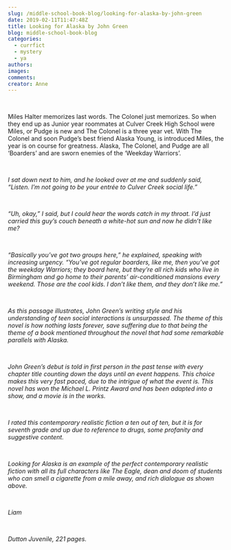 ```yaml
---
slug: /middle-school-book-blog/looking-for-alaska-by-john-green
date: 2019-02-11T11:47:48Z
title: Looking for Alaska by John Green
blog: middle-school-book-blog
categories:
  - currfict
  - mystery
  - ya
authors:
images:
comments:
creator: Anne
---
```


<div class="wp-block-image"><figure class="alignleft is-resized"/></div>
<!-- /wp:image --><br /><!-- wp:paragraph -->
<p>Miles Halter memorizes last words. The Colonel
just memorizes. So when they end up as Junior year roommates at Culver Creek
High School were Miles, or Pudge is new and The Colonel is a three year vet.
With The Colonel and soon Pudge’s best friend Alaska Young, is introduced
Miles, the year is on course for greatness. Alaska, The Colonel, and Pudge are
all ‘Boarders’ and are sworn enemies of the ‘Weekday Warriors’. </p>
<!-- /wp:paragraph --><br /><!-- wp:paragraph -->
<p><em>I sat down next to him, and
he looked over at me and suddenly said, “Listen. I’m not going to be your
entrée to Culver Creek social life.”</em></p>
<!-- /wp:paragraph --><br /><!-- wp:paragraph -->
<p><em>“Uh, okay,” I said, but I
could hear the words catch in my throat. I’d just carried this guy’s couch
beneath a white-hot sun and now he didn’t like me?</em></p>
<!-- /wp:paragraph --><br /><!-- wp:paragraph -->
<p><em>“Basically you’ve got two
groups here,” he explained, speaking with increasing urgency. “You’ve got
regular boarders, like me, then you’ve got the weekday Warriors; they board
here, but they’re all rich kids who live in Birmingham and go home to their
parents’ air-conditioned mansions every weekend. Those are the cool kids. I
don’t like them, and they don’t like me.</em><em>”</em><em/></p>
<!-- /wp:paragraph --><br /><!-- wp:paragraph -->
<p>As this passage illustrates, John Green’s
writing style and his understanding of teen social interactions is unsurpassed.
The theme of this novel is how nothing lasts forever, save suffering due to
that being the theme of a book mentioned throughout the novel that had some
remarkable parallels with <em>Alaska</em>. </p>
<!-- /wp:paragraph --><br /><!-- wp:paragraph -->
<p>John Green’s debut is told in first person in
the past tense with every chapter title counting down the days until an event
happens. This choice makes this very fast paced, due to the intrigue of what
the event is. This novel has won the Michael L. Printz Award and has been
adapted into a show, and a movie is in the works.</p>
<!-- /wp:paragraph --><br /><!-- wp:paragraph -->
<p>I rated this contemporary realistic fiction a
ten out of ten, but it is for seventh grade and up due to reference to drugs,
some profanity and suggestive content.</p>
<!-- /wp:paragraph --><br /><!-- wp:paragraph -->
<p><em>Looking for Alaska </em>is an example of the perfect contemporary realistic fiction with
all its full characters like The Eagle, dean and doom of students who can smell
a cigarette from a mile away, and rich dialogue as shown above.</p>
<!-- /wp:paragraph --><br /><!-- wp:paragraph -->
<p>Liam</p>
<!-- /wp:paragraph --><br /><!-- wp:paragraph -->
<p>Dutton Juvenile, 221 pages.</p>
<!-- /wp:paragraph -->
